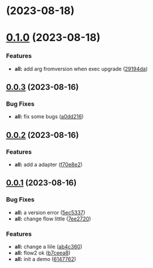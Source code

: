 # [](https://github.com/lopygo/updater/compare/v0.1.0...v) (2023-08-18)



# [0.1.0](https://github.com/lopygo/updater/compare/v0.0.3...v0.1.0) (2023-08-18)


### Features

* **all:** add arg fromversion when exec upgrade ([29194da](https://github.com/lopygo/updater/commit/29194da56a0d313c16f21cf8a9a9a3a0cc409e85))



## [0.0.3](https://github.com/lopygo/updater/compare/v0.0.2...v0.0.3) (2023-08-16)


### Bug Fixes

* **all:** fix some bugs ([a0dd216](https://github.com/lopygo/updater/commit/a0dd216dc1fcf89c35dd8a84977fd17d93d2d28f))



## [0.0.2](https://github.com/lopygo/updater/compare/v0.0.1...v0.0.2) (2023-08-16)


### Features

* **all:** add a adapter ([f70e8e2](https://github.com/lopygo/updater/commit/f70e8e2ba298015cf990df1f5c99372f273a62ff))



## [0.0.1](https://github.com/lopygo/updater/compare/6147762a4581fdf5ccc59b3fe6054bb2cce818bb...v0.0.1) (2023-08-16)


### Bug Fixes

* **all:** a version error ([5ec5337](https://github.com/lopygo/updater/commit/5ec53372146659ef827ae036ca71872aa53d9178))
* **all:** change flow little ([7ee2720](https://github.com/lopygo/updater/commit/7ee2720d380ce3b3d71faf927731d51df6df09da))


### Features

* **all:** change a liile ([ab4c360](https://github.com/lopygo/updater/commit/ab4c360755354fe0d5f8c321a914c5abdb018b21))
* **all:** flow2 ok ([b7ceea8](https://github.com/lopygo/updater/commit/b7ceea8fdeb8d8aa92e1b327e559631bbf97c3ac))
* **all:** init a demo ([6147762](https://github.com/lopygo/updater/commit/6147762a4581fdf5ccc59b3fe6054bb2cce818bb))



